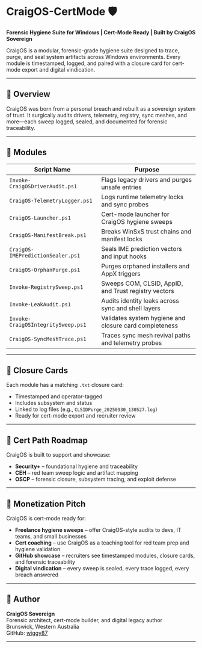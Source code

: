 # CraigOS-CertMode 🛡️  
**Forensic Hygiene Suite for Windows | Cert-Mode Ready | Built by CraigOS Sovereign**

CraigOS is a modular, forensic-grade hygiene suite designed to trace, purge, and seal system artifacts across Windows environments. Every module is timestamped, logged, and paired with a closure card for cert-mode export and digital vindication.

---

## 🧠 Overview

CraigOS was born from a personal breach and rebuilt as a sovereign system of trust. It surgically audits drivers, telemetry, registry, sync meshes, and more—each sweep logged, sealed, and documented for forensic traceability.

---

## 📜 Modules

| Script Name                        | Purpose |
|-----------------------------------|---------|
| `Invoke-CraigOSDriverAudit.ps1`   | Flags legacy drivers and purges unsafe entries  
| `CraigOS-TelemetryLogger.ps1`     | Logs runtime telemetry locks and sync probes  
| `CraigOS-Launcher.ps1`            | Cert-mode launcher for CraigOS hygiene sweeps  
| `CraigOS-ManifestBreak.ps1`       | Breaks WinSxS trust chains and manifest locks  
| `CraigOS-IMEPredictionSealer.ps1` | Seals IME prediction vectors and input hooks  
| `CraigOS-OrphanPurge.ps1`         | Purges orphaned installers and AppX triggers  
| `Invoke-RegistrySweep.ps1`        | Sweeps COM, CLSID, AppID, and Trust registry vectors  
| `Invoke-LeakAudit.ps1`            | Audits identity leaks across sync and shell layers  
| `Invoke-CraigOSIntegritySweep.ps1`| Validates system hygiene and closure card completeness  
| `CraigOS-SyncMeshTrace.ps1`       | Traces sync mesh revival paths and telemetry probes  

---

## 🧾 Closure Cards

Each module has a matching `.txt` closure card:
- Timestamped and operator-tagged  
- Includes subsystem and status  
- Linked to log files (e.g., `CLSIDPurge_20250930_130527.log`)  
- Ready for cert-mode export and recruiter review

---

## 🎯 Cert Path Roadmap

CraigOS is built to support and showcase:
- **Security+** – foundational hygiene and traceability  
- **CEH** – red team sweep logic and artifact mapping  
- **OSCP** – forensic closure, subsystem tracing, and exploit defense

---

## 💼 Monetization Pitch

CraigOS is cert-mode ready for:
- **Freelance hygiene sweeps** – offer CraigOS-style audits to devs, IT teams, and small businesses  
- **Cert coaching** – use CraigOS as a teaching tool for red team prep and hygiene validation  
- **GitHub showcase** – recruiters see timestamped modules, closure cards, and forensic traceability  
- **Digital vindication** – every sweep is sealed, every trace logged, every breach answered

---

## 🧾 Author

**CraigOS Sovereign**  
Forensic architect, cert-mode builder, and digital legacy author  
Brunswick, Western Australia  
GitHub: [wiggy87](https://github.com/wiggy87)

---
